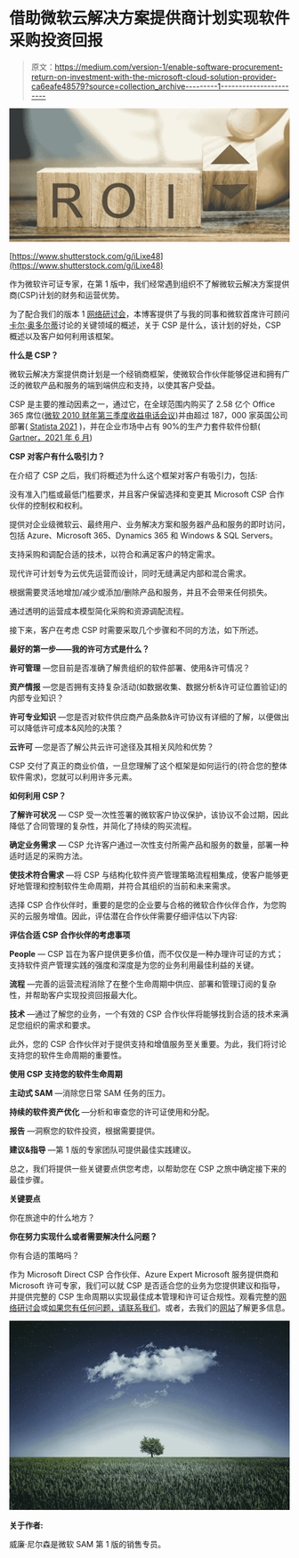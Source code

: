# 借助微软云解决方案提供商计划实现软件采购投资回报

> 原文：<https://medium.com/version-1/enable-software-procurement-return-on-investment-with-the-microsoft-cloud-solution-provider-ca6eafe48579?source=collection_archive---------1----------------------->

![](img/442a66f7785cf520570c31a306fe3efd.png)

[https://www.shutterstock.com/g/iLixe48](https://www.shutterstock.com/g/iLixe48)

作为微软许可证专家，在第 1 版中，我们经常遇到组织不了解微软云解决方案提供商(CSP)计划的财务和运营优势。

为了配合我们的版本 1 [网络研讨会](https://www.version1.com/webinar-enable-software-procurement-roi-with-microsoft-csp/)，本博客提供了与我的同事和微软首席许可顾问[卡尔·奥多尔蒂](https://karl-odoherty.medium.com/)讨论的关键领域的概述，关于 CSP 是什么，该计划的好处，CSP 概述以及客户如何利用该框架。

**什么是 CSP？**

微软云解决方案提供商计划是一个经销商框架，使微软合作伙伴能够促进和拥有广泛的微软产品和服务的端到端供应和支持，以使其客户受益。

CSP 是主要的推动因素之一，通过它，在全球范围内购买了 2.58 亿个 Office 365 席位([微软 2010 财年第三季度收益电话会议](https://www.microsoft.com/en-us/Investor/events/FY-2020/earnings-fy-2020-q3.aspx))并由超过 187，000 家英国公司部署( [Statista 2021](https://www.statista.com/statistics/983321/worldwide-office-365-user-numbers-by-country/) )，并在企业市场中占有 90%的生产力套件软件份额( [Gartner，2021 年 6 月](https://blogs.gartner.com/craig-roth/2021/07/30/should-microsoft-office-365-be-afraid-of-google-workspace-gartner-2020-market-share-report-says/))

**CSP 对客户有什么吸引力？**

在介绍了 CSP 之后，我们将概述为什么这个框架对客户有吸引力，包括:

没有准入门槛或最低门槛要求，并且客户保留选择和变更其 Microsoft CSP 合作伙伴的控制权和权利。

提供对企业级微软云、最终用户、业务解决方案和服务器产品和服务的即时访问，包括 Azure、Microsoft 365、Dynamics 365 和 Windows & SQL Servers。

支持采购和调配合适的技术，以符合和满足客户的特定需求。

现代许可计划专为云优先运营而设计，同时无缝满足内部和混合需求。

根据需要灵活地增加/减少或添加/删除产品和服务，并且不会带来任何损失。

通过透明的运营成本模型简化采购和资源调配流程。

接下来，客户在考虑 CSP 时需要采取几个步骤和不同的方法，如下所述。

**最好的第一步——我的许可方式是什么？**

**许可管理** —您目前是否准确了解贵组织的软件部署、使用&许可情况？

**资产情报** —您是否拥有支持复杂活动(如数据收集、数据分析&许可证位置验证)的内部专业知识？

**许可专业知识** —您是否对软件供应商产品条款&许可协议有详细的了解，以便做出可以降低许可成本&风险的决策？

**云许可** —您是否了解公共云许可途径及其相关风险和优势？

CSP 交付了真正的商业价值，一旦您理解了这个框架是如何运行的(符合您的整体软件需求)，您就可以利用许多元素。

**如何利用 CSP？**

**了解许可状况** — CSP 受一次性签署的微软客户协议保护，该协议不会过期，因此降低了合同管理的复杂性，并简化了持续的购买流程。

**确定业务需求** — CSP 允许客户通过一次性支付所需产品和服务的数量，部署一种适时适足的采购方法。

**使技术符合需求** —将 CSP 与结构化软件资产管理策略流程相集成，使客户能够更好地管理和控制软件生命周期，并符合其组织的当前和未来需求。

选择 CSP 合作伙伴时，重要的是您的企业要与合格的微软合作伙伴合作，为您购买的云服务增值。因此，评估潜在合作伙伴需要仔细评估以下内容:

**评估合适 CSP 合作伙伴的考虑事项**

**People** — CSP 旨在为客户提供更多价值，而不仅仅是一种办理许可证的方式；支持软件资产管理实践的强度和深度是为您的业务利用最佳利益的关键。

**流程** —完善的运营流程消除了在整个生命周期中供应、部署和管理订阅的复杂性，并帮助客户实现投资回报最大化。

**技术** —通过了解您的业务，一个有效的 CSP 合作伙伴将能够找到合适的技术来满足您组织的需求和要求。

此外，您的 CSP 合作伙伴对于提供支持和增值服务至关重要。为此，我们将讨论支持您的软件生命周期的重要性。

**使用 CSP 支持您的软件生命周期**

**主动式 SAM** —消除您日常 SAM 任务的压力。

**持续的软件资产优化** —分析和审查您的许可证使用和分配。

**报告** —洞察您的软件投资，根据需要提供。

**建议&指导** —第 1 版的专家团队可提供最佳实践建议。

总之，我们将提供一些关键要点供您考虑，以帮助您在 CSP 之旅中确定接下来的最佳步骤。

**关键要点**

你在旅途中的什么地方？

**你在努力实现什么或者需要解决什么问题？**

你有合适的策略吗？

作为 Microsoft Direct CSP 合作伙伴、Azure Expert Microsoft 服务提供商和 Microsoft 许可专家，我们可以就 CSP 是否适合您的业务为您提供建议和指导，并提供完整的 CSP 生命周期以实现最佳成本管理和许可证合规性。观看完整的[网络研讨会](https://www.version1.com/webinar-enable-software-procurement-roi-with-microsoft-csp/)或[如果您有任何问题，请联系我们](https://www.version1.com/contact/)。或者，去我们的[网站](https://www.version1.com/it-service/software-asset-management/microsoft-cloud-solution-provider/)了解更多信息。

![](img/b2a5c9e2e3ab0f974efc6df9827de995.png)

**关于作者:**

威廉·尼尔森是微软 SAM 第 1 版的销售专员。